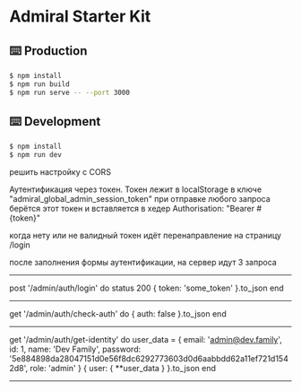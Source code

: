 # Admiral Starter Kit

## ⌨️ Production

```bash
$ npm install
$ npm run build
$ npm run serve -- --port 3000
```

## ⌨️ Development

```bash
$ npm install
$ npm run dev
```

решить настройку с CORS

Аутентификация через токен.
Токен лежит в localStorage в ключе "admiral_global_admin_session_token"
при отправке любого запроса берётся этот токен и вставляется в хедер Authorisation: "Bearer #{token}"

когда нету или не валидный токен идёт перенаправление на страницу /login

после заполнения формы аутентификации,
на сервер идут 3 запроса

---

post '/admin/auth/login' do
status 200
{ token: 'some_token' }.to_json
end

---

get '/admin/auth/check-auth' do
{ auth: false }.to_json
end

---

get '/admin/auth/get-identity' do
user_data = { email: 'admin@dev.family',
id: 1,
name: 'Dev Family',
password: '5e884898da28047151d0e56f8dc6292773603d0d6aabbdd62a11ef721d1542d8',
role: 'admin' }
{ user: { \*\*user_data } }.to_json
end

---
